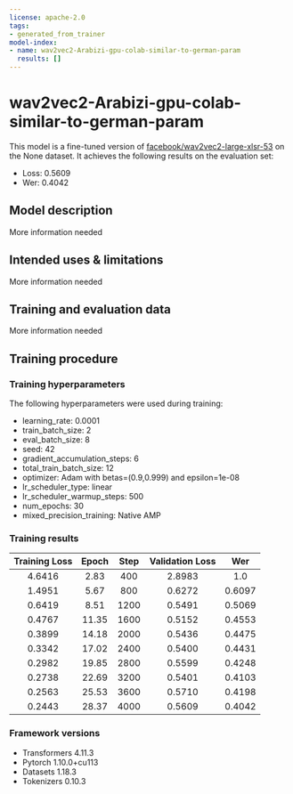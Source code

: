 ```yaml
---
license: apache-2.0
tags:
- generated_from_trainer
model-index:
- name: wav2vec2-Arabizi-gpu-colab-similar-to-german-param
  results: []
---
```


<!-- This model card has been generated automatically according to the information the Trainer had access to. You
should probably proofread and complete it, then remove this comment. -->

# wav2vec2-Arabizi-gpu-colab-similar-to-german-param

This model is a fine-tuned version of [facebook/wav2vec2-large-xlsr-53](https://huggingface.co/facebook/wav2vec2-large-xlsr-53) on the None dataset.
It achieves the following results on the evaluation set:
- Loss: 0.5609
- Wer: 0.4042

## Model description

More information needed

## Intended uses & limitations

More information needed

## Training and evaluation data

More information needed

## Training procedure

### Training hyperparameters

The following hyperparameters were used during training:
- learning_rate: 0.0001
- train_batch_size: 2
- eval_batch_size: 8
- seed: 42
- gradient_accumulation_steps: 6
- total_train_batch_size: 12
- optimizer: Adam with betas=(0.9,0.999) and epsilon=1e-08
- lr_scheduler_type: linear
- lr_scheduler_warmup_steps: 500
- num_epochs: 30
- mixed_precision_training: Native AMP

### Training results

| Training Loss | Epoch | Step | Validation Loss | Wer    |
|:-------------:|:-----:|:----:|:---------------:|:------:|
| 4.6416        | 2.83  | 400  | 2.8983          | 1.0    |
| 1.4951        | 5.67  | 800  | 0.6272          | 0.6097 |
| 0.6419        | 8.51  | 1200 | 0.5491          | 0.5069 |
| 0.4767        | 11.35 | 1600 | 0.5152          | 0.4553 |
| 0.3899        | 14.18 | 2000 | 0.5436          | 0.4475 |
| 0.3342        | 17.02 | 2400 | 0.5400          | 0.4431 |
| 0.2982        | 19.85 | 2800 | 0.5599          | 0.4248 |
| 0.2738        | 22.69 | 3200 | 0.5401          | 0.4103 |
| 0.2563        | 25.53 | 3600 | 0.5710          | 0.4198 |
| 0.2443        | 28.37 | 4000 | 0.5609          | 0.4042 |


### Framework versions

- Transformers 4.11.3
- Pytorch 1.10.0+cu113
- Datasets 1.18.3
- Tokenizers 0.10.3
